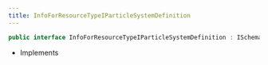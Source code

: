 ```yaml
---
title: InfoForResourceTypeIParticleSystemDefinition
---
```


```csharp
public interface InfoForResourceTypeIParticleSystemDefinition : ISchemaClass<InfoForResourceTypeIParticleSystemDefinition>, ISchemaField, ISchemaClass, INativeHandle
```

- Implements

